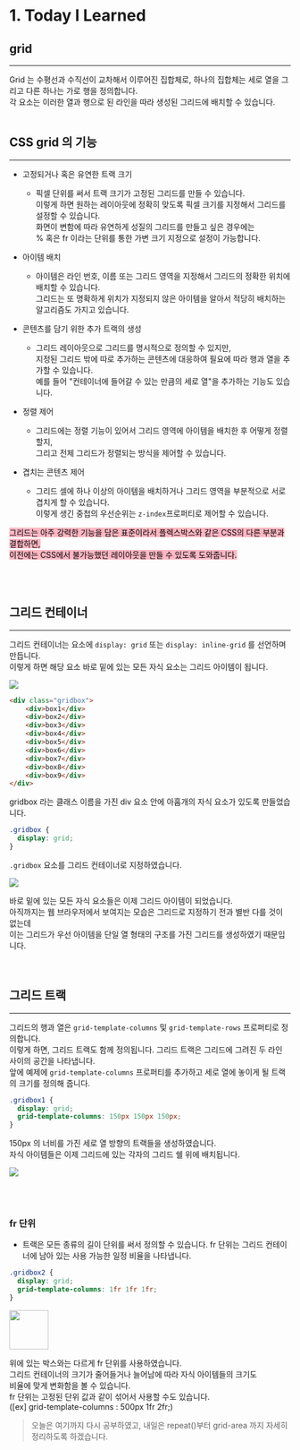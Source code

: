 # 1. Today I Learned

## grid

---

Grid 는 수평선과 수직선이 교차해서 이루어진 집합체로, 하나의 집합체는 세로 열을 그리고 다른 하나는 가로 행을 정의합니다.<br/>
각 요소는 이러한 열과 행으로 된 라인을 따라 생성된 그리드에 배치할 수 있습니다.<br/><br/>

## CSS grid 의 기능

---

* 고정되거나 혹은 유연한 트랙 크기<br/>

  * 픽셀 단위를 써서 트랙 크기가 고정된 그리드를 만들 수 있습니다.<br/>
    이렇게 하면 원하는 레이아웃에 정확히 맞도록 픽셀 크기를 지정해서 그리드를 설정할 수 있습니다.<br/>
    화면이 변함에 따라 유연하게 성질의 그리드를 만들고 싶은 경우에는<br/>
    % 혹은 fr 이라는 단위를 통한 가변 크기 지정으로 설정이 가능합니다.<br/>

* 아이템 배치

  * 아이템은 라인 번호, 이름 또는 그리드 영역을 지정해서 그리드의 정확한 위치에 배치할 수 있습니다.<br/>
    그리드는 또 명확하게 위치가 지정되지 않은 아이템을 알아서 적당히 배치하는 알고리즘도 가지고 있습니다.<br/>

* 콘텐츠를 담기 위한 추가 트랙의 생성

  * 그리드 레이아웃으로 그리드를 명시적으로 정의할 수 있지만,<br/>
    지정된 그리드 밖에 따로 추가하는 콘텐츠에 대응하여 필요에 따라 행과 열을 추가할 수 있습니다.<br/>
    예를 들어 "컨테이너에 들어갈 수 있는 만큼의 세로 열"을 추가하는 기능도 있습니다.<br/>

* 정렬 제어

  * 그리드에는 정렬 기능이 있어서 그리드 영역에 아이템을 배치한 후 어떻게 정렬할지,<br/>
    그리고 전체 그리드가 정렬되는 방식을 제어할 수 있습니다.<br/>

* 겹치는 콘텐츠 제어
  * 그리드 셀에 하나 이상의 아이템을 배치하거나 그리드 영역을 부분적으로 서로 겹치게 할 수 있습니다.<br/>
    이렇게 생긴 중첩의 우선순위는 `z-index`프로퍼티로 제어할 수 있습니다.<br/>

<span style="background-color:lightpink; color:black;">
그리드는 아주 강력한 기능을 담은 표준이라서 플렉스박스와 같은 CSS의 다른 부분과 결합하면,<br/>
이전에는 CSS에서 불가능했던 레이아웃을 만들 수 있도록 도와줍니다.<br/>
</span>

<br/><br/>

## 그리드 컨테이너

---

그리드 컨테이너는 요소에 `display: grid` 또는 `display: inline-grid` 를 선언하며 만듭니다.<br/>
이렇게 하면 해당 요소 바로 밑에 있는 모든 자식 요소는 그리드 아이템이 됩니다.<br/>

<img src="https://bitsofco.de/content/images/2017/01/Grid-Container-and-Grid-Items-2.png">

```html
<div class="gridbox">
    <div>box1</div>
    <div>box2</div>
    <div>box3</div>
    <div>box4</div>
    <div>box5</div>
    <div>box6</div>
    <div>box7</div>
    <div>box8</div>
    <div>box9</div>
</div>
```

gridbox 라는 클래스 이름을 가진 div 요소 안에 아홉개의 자식 요소가 있도록 만들었습니다.

```css
.gridbox {
  display: grid;
}
```

`.gridbox` 요소를 그리드 컨테이너로 지정하였습니다.

<img src="./../../../image/grid1.jpg">

바로 밑에 있는 모든 자식 요소들은 이제 그리드 아이템이 되었습니다.<br/>
아직까지는 웹 브라우저에서 보여지는 모습은 그리드로 지정하기 전과 별반 다를 것이 없는데<br/>
이는 그리드가 우선 아이템을 단일 열 형태의 구조를 가진 그리드를 생성하였기 때문입니다.<br/>
<br/><br/>

## 그리드 트랙

---

그리드의 행과 열은 `grid-template-columns` 및 `grid-template-rows` 프로퍼티로 정의합니다.<br/>
이렇게 하면, 그리드 트랙도 함께 정의됩니다. 그리드 트랙은 그리드에 그려진 두 라인 사이의 공간을 나타냅니다.<br/>
앞에 예제에 `grid-template-columns` 프로퍼티를 추가하고 세로 열에 놓이게 될 트랙의 크기를 정의해 줍니다.<br/>

```css
.gridbox1 {
  display: grid;
  grid-template-columns: 150px 150px 150px;
}
```

150px 의 너비를 가진 세로 열 방향의 트랙들을 생성하였습니다.<br/>
자식 아이템들은 이제 그리드에 있는 각자의 그리드 쉘 위에 배치됩니다.<br/>

<img src="./../../../image/grid2.jpg">

<br/><br/>

### fr 단위

* 트랙은 모든 종류의 길이 단위를 써서 정의할 수 있습니다.
  fr 단위는 그리드 컨테이너에 남아 있는 사용 가능한 일정 비율을 나타냅니다.

```css
.gridbox2 {
  display: grid;
  grid-template-columns: 1fr 1fr 1fr;
}
```

<img src="./../../../image/grid3.jpg" height="70">

위에 있는 박스와는 다르게 fr 단위를 사용하였습니다.<br/>
그리드 컨테이너의 크기가 줄어들거나 늘어남에 따라 자식 아이템들의 크기도<br/>
비율에 맞게 변화함을 볼 수 있습니다.<br/>
fr 단위는 고정된 단위 값과 같이 섞어서 사용할 수도 있습니다.<br/>
([ex] grid-template-columns : 500px 1fr 2fr;)<br/>

> 오늘은 여기까지 다시 공부하였고, 내일은 repeat()부터 grid-area 까지 자세히 정리하도록 하겠습니다.
